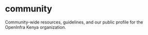 # community
Community-wide resources, guidelines, and our public profile for the OpenInfra Kenya organization.
